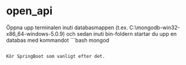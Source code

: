 # open_api

Öppna upp terminalen inuti databasmappen (t.ex. C:\mongodb-win32-x86_64-windows-5.0.9) och sedan inuti bin-foldern startar du upp en databas med kommandot ```bash
mongod
```

Kör SpringBoot som vanligt efter det.
